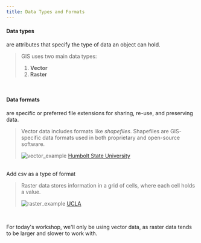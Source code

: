 ```yaml
---
title: Data Types and Formats
---
```

<html>
  
<h4>Data types</h4> are attributes that specify the type of data an object can hold.</html>

<br>

> GIS uses two main data types:<br>
> 1) **Vector**<br>
> 2) **Raster** 

<br>

<html><h4>Data formats</h4> are specific or preferred file extensions for sharing, re-use, and preserving data. </html>

<br>

> Vector data includes formats like *shapefiles*. Shapefiles are GIS-specific data formats used in both proprietary and open-source software. 
> 
> ![vector_example](/arcgis-online/img/vector_examples.png)
<h7><a href="https://gsp.humboldt.edu/olm/Lessons/GIS/08%20Rasters/RasterToVector.html">Humbolt State University</a></h7>

<br> Add csv as a type of format

> Raster data stores information in a grid of cells, where each cell holds a value.
> 
> ![raster_example](/arcgis-online/img/raster_examples.png)
<h7><a href="https://ucladataguides.readthedocs.io/en/latest/working_with_mapping/agol.html">UCLA</a></h7>

<br>

<html>
  
For today's workshop, we'll only be using vector data, as raster data tends to be larger and slower to work with. 
